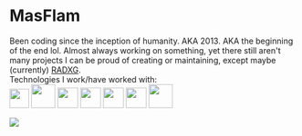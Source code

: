 <!--### This *secret* is actually pretty cool

- 🔭 I’m currently working on **JModer8r** - a Discord server moderation and management bot written in Java
- 🌱 I’m currently learning **Spring (Boot)**, **Kotlin**, **Rust**, **Haskell**
- 👯 I’m looking to collaborate on *nothing in particular really*
- 🤔 I’m looking for help with *nothing in particular really*
- 💬 Ask me about **Python**, I'll ask you to **leave**.
- 📫 How to reach me: ***don't***
- 😄 Pronouns: srsly? okay: **Apache Maven**/**Apache Tomcat**
- ⚡ Fun fact: [this](/the-communist-manifesto.md)
-->

# MasFlam
Been coding since the inception of humanity. AKA 2013. AKA the beginning of the end lol. Almost always working on something, yet there still aren't many projects I can be proud of creating or maintaining, except maybe (currently) [RADXG](https://github.com/MasFlam/radxg).  
Technologies I work/have worked with:  
<a href="https://git-scm.com" title="Git"><img height="34" src="https://git-scm.com/images/logo@2x.png"></a>
<a href="https://openjdk.java.net" title="Java"><img height="42" src="https://cdn.discordapp.com/emojis/232723447321460737.png"></a>
<a href="https://maven.apache.org" title="Maven"><img height="36" src="https://maven.apache.org/images/maven-logo-black-on-white.png"></a>
<a href="https://spring.io" title="Spring"><img height="36" src="https://spring.io/images/spring-logo-9146a4d3298760c2e7e49595184e1975.svg"></a>
<a href="https://github.com/DV8FromTheWorld/JDA" title="JDA"><img height="36" src="https://github.com/DV8FromTheWorld/JDA/raw/assets/assets/readme/logo.png?raw=true"></a>
<a href="https://www.rust-lang.org" title="Rust"><img height="36" src="https://www.rust-lang.org/static/images/favicon-32x32.png"></a>
<a href="https://julialang.org" title="Julia"><img height="42" src="https://julialang.org/assets/infra/logo.svg"></a>

<!-- ![](https://github-readme-stats.vercel.app/api?username=MasFlam&title_color=000000)  -->
![](https://github-readme-stats.vercel.app/api/top-langs/?username=MasFlam&title_color=00000&hide=processing&layout=compact)
